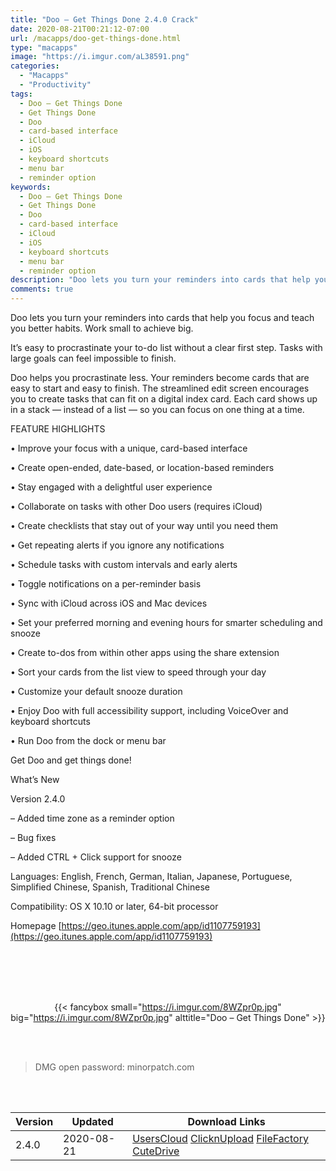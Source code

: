 ```yaml
---
title: "Doo – Get Things Done 2.4.0 Crack"
date: 2020-08-21T00:21:12-07:00
url: /macapps/doo-get-things-done.html
type: "macapps"
image: "https://i.imgur.com/aL38591.png"
categories:
  - "Macapps"
  - "Productivity"
tags:
  - Doo – Get Things Done
  - Get Things Done
  - Doo
  - card-based interface
  - iCloud
  - iOS
  - keyboard shortcuts
  - menu bar
  - reminder option
keywords:
  - Doo – Get Things Done
  - Get Things Done
  - Doo
  - card-based interface
  - iCloud
  - iOS
  - keyboard shortcuts
  - menu bar
  - reminder option
description: "Doo lets you turn your reminders into cards that help you focus and teach you better habits. Work small to achieve big"
comments: true
---
```


Doo lets you turn your reminders into cards that help you focus and teach you better habits. Work small to achieve big.

It’s easy to procrastinate your to-do list without a clear first step. Tasks with large goals can feel impossible to finish.

Doo helps you procrastinate less. Your reminders become cards that are easy to start and easy to finish. The streamlined edit screen encourages you to create tasks that can fit on a digital index card. Each card shows up in a stack — instead of a list — so you can focus on one thing at a time.

FEATURE HIGHLIGHTS

• Improve your focus with a unique, card-based interface

• Create open-ended, date-based, or location-based reminders

• Stay engaged with a delightful user experience

• Collaborate on tasks with other Doo users (requires iCloud)

• Create checklists that stay out of your way until you need them

• Get repeating alerts if you ignore any notifications

• Schedule tasks with custom intervals and early alerts

• Toggle notifications on a per-reminder basis

• Sync with iCloud across iOS and Mac devices

• Set your preferred morning and evening hours for smarter scheduling and snooze

• Create to-dos from within other apps using the share extension


• Sort your cards from the list view to speed through your day

• Customize your default snooze duration

• Enjoy Doo with full accessibility support, including VoiceOver and keyboard shortcuts

• Run Doo from the dock or menu bar

Get Doo and get things done!


What’s New

Version 2.4.0

– Added time zone as a reminder option

– Bug fixes

– Added CTRL + Click support for snooze

Languages: English, French, German, Italian, Japanese, Portuguese, Simplified Chinese, Spanish, Traditional Chinese

Compatibility: OS X 10.10 or later, 64-bit processor

Homepage [https://geo.itunes.apple.com/app/id1107759193](https://geo.itunes.apple.com/app/id1107759193)

<br/>
<br/>
<script async src="https://pagead2.googlesyndication.com/pagead/js/adsbygoogle.js"></script>
<ins class="adsbygoogle"
     style="display:block; text-align:center;"
     data-ad-layout="in-article"
     data-ad-format="fluid"
     data-ad-client="ca-pub-8746275014476192"
     data-ad-slot="5144997159"></ins>
<script>
     (adsbygoogle = window.adsbygoogle || []).push({});
</script>
<br/>
<br/>


<center>

{{< fancybox small="https://i.imgur.com/8WZpr0p.jpg" big="https://i.imgur.com/8WZpr0p.jpg" alttitle="Doo – Get Things Done" >}}

</center>

<br/>
<br/>


> DMG open password: minorpatch.com

<br/>

<br/>
<div id="history_version" class="history_version">

| Version | Updated | Download Links |
| ---- | ---- | ---- |
| 2.4.0 | 2020-08-21 | [UsersCloud](https://ouo.io/YOaraD)   [ClicknUpload](https://ouo.io/isBznO)   [FileFactory](https://ouo.io/Q4yNwd)   [CuteDrive](https://ouo.io/w3qnThm) |

</div>

